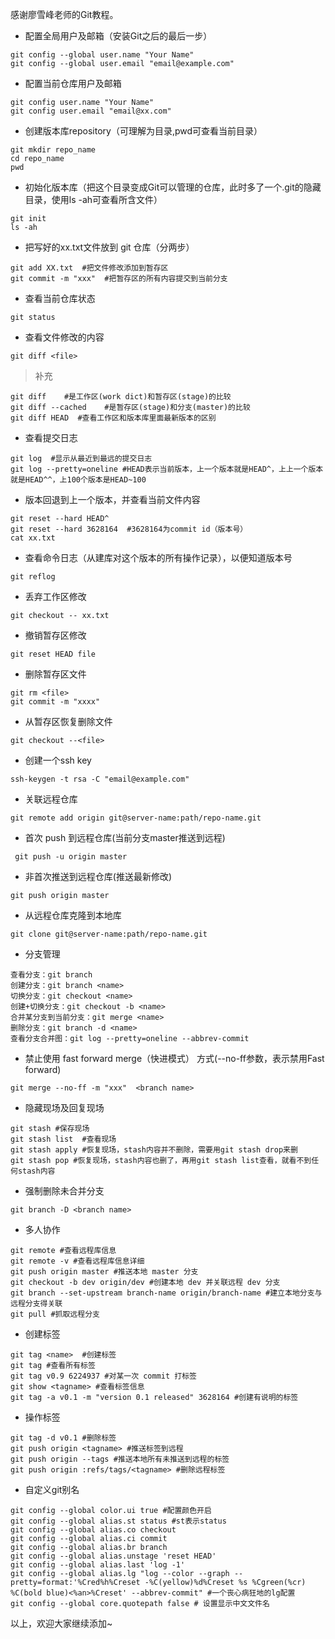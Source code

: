 感谢廖雪峰老师的Git教程。

- 配置全局用户及邮箱（安装Git之后的最后一步）
```
git config --global user.name "Your Name"
git config --global user.email "email@example.com"
```
- 配置当前仓库用户及邮箱
```
git config user.name "Your Name"
git config user.email "email@xx.com"
```
- 创建版本库repository（可理解为目录,pwd可查看当前目录）
```
git mkdir repo_name
cd repo_name
pwd 
```
- 初始化版本库（把这个目录变成Git可以管理的仓库，此时多了一个.git的隐藏目录，使用ls -ah可查看所含文件）
```
git init  
ls -ah
```
- 把写好的xx.txt文件放到 git 仓库（分两步）
```
git add XX.txt  #把文件修改添加到暂存区
git commit -m "xxx"  #把暂存区的所有内容提交到当前分支
```
- 查看当前仓库状态
```
git status
```
- 查看文件修改的内容
```
git diff <file>
```
> 补充
```
git diff    #是工作区(work dict)和暂存区(stage)的比较
git diff --cached    #是暂存区(stage)和分支(master)的比较
git diff HEAD  #查看工作区和版本库里面最新版本的区别
```
- 查看提交日志
```
git log  #显示从最近到最远的提交日志
git log --pretty=oneline #HEAD表示当前版本，上一个版本就是HEAD^，上上一个版本就是HEAD^^，上100个版本是HEAD~100
```
- 版本回退到上一个版本，并查看当前文件内容
```
git reset --hard HEAD^
git reset --hard 3628164  #3628164为commit id（版本号）
cat xx.txt
```
- 查看命令日志（从建库对这个版本的所有操作记录），以便知道版本号
```
git reflog
```
- 丢弃工作区修改
```
git checkout -- xx.txt
```
- 撤销暂存区修改
```git
git reset HEAD file
```
- 删除暂存区文件
```
git rm <file>
git commit -m "xxxx"
```
- 从暂存区恢复删除文件
```
git checkout --<file>
```
- 创建一个ssh key
```
ssh-keygen -t rsa -C "email@example.com"
```
- 关联远程仓库
```
git remote add origin git@server-name:path/repo-name.git
```
- 首次 push 到远程仓库(当前分支master推送到远程)
```
 git push -u origin master 
```
- 非首次推送到远程仓库(推送最新修改)
```
git push origin master 
```
- 从远程仓库克隆到本地库
```
git clone git@server-name:path/repo-name.git
```
- 分支管理
```
查看分支：git branch
创建分支：git branch <name>
切换分支：git checkout <name>
创建+切换分支：git checkout -b <name>
合并某分支到当前分支：git merge <name>
删除分支：git branch -d <name>
查看分支合并图：git log --pretty=oneline --abbrev-commit
```
- 禁止使用 fast forward merge（快进模式） 方式(--no-ff参数，表示禁用Fast forward)
```
git merge --no-ff -m "xxx"  <branch name>
```
- 隐藏现场及回复现场
```
git stash #保存现场
git stash list  #查看现场
git stash apply #恢复现场，stash内容并不删除，需要用git stash drop来删
git stash pop #恢复现场，stash内容也删了，再用git stash list查看，就看不到任何stash内容
```
- 强制删除未合并分支
```
git branch -D <branch name>
```
- 多人协作
```git
git remote #查看远程库信息
git remote -v #查看远程库信息详细
git push origin master #推送本地 master 分支
git checkout -b dev origin/dev #创建本地 dev 并关联远程 dev 分支
git branch --set-upstream branch-name origin/branch-name #建立本地分支与远程分支得关联
git pull #抓取远程分支
```
- 创建标签
```
git tag <name>  #创建标签
git tag #查看所有标签
git tag v0.9 6224937 #对某一次 commit 打标签
git show <tagname> #查看标签信息
git tag -a v0.1 -m "version 0.1 released" 3628164 #创建有说明的标签
```
- 操作标签
```
git tag -d v0.1 #删除标签
git push origin <tagname> #推送标签到远程
git push origin --tags #推送本地所有未推送到远程的标签
git push origin :refs/tags/<tagname> #删除远程标签
```
- 自定义git别名
```
git config --global color.ui true #配置颜色开启
git config --global alias.st status #st表示status
git config --global alias.co checkout
git config --global alias.ci commit
git config --global alias.br branch
git config --global alias.unstage 'reset HEAD'
git config --global alias.last 'log -1'
git config --global alias.lg "log --color --graph --pretty=format:'%Cred%h%Creset -%C(yellow)%d%Creset %s %Cgreen(%cr) %C(bold blue)<%an>%Creset' --abbrev-commit" #一个丧心病狂地的lg配置
git config --global core.quotepath false # 设置显示中文文件名
```

以上，欢迎大家继续添加~







